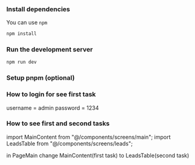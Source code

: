 
### Install dependencies

You can use  `npm`

```bash
npm install
```

### Run the development server

```bash
npm run dev
```

### Setup pnpm (optional)

### How to login for see first task
username = admin 
password = 1234

### How to see first and second tasks
import MainContent from "@/components/screens/main";
import LeadsTable from "@/components/screens/leads";

in PageMain change MainContent(first task) to LeadsTable(second task)